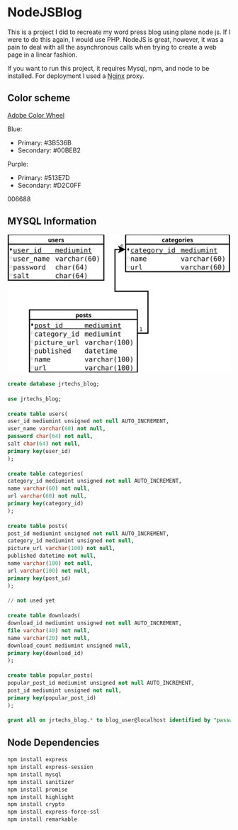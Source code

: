 # NodeJSBlog
This is a project I did to recreate my word press blog using plane node js. If I were to 
do this again, I would use PHP. NodeJS is great, however, it was a pain to deal 
with all the asynchronous calls when trying to create a web page in a linear fashion.

If you want to run this project, it requires Mysql, npm, and node to be installed. For 
deployment I used a [Nginx](https://www.digitalocean.com/community/tutorials/how-to-set-up-a-node-js-application-for-production-on-ubuntu-16-04) 
proxy.


## Color scheme

[Adobe Color Wheel](https://color.adobe.com/create/color-wheel/?copy=true&base=2&rule=Custom&selected=3&name=Copy%20of%20Site&mode=rgb&rgbvalues=0.231,0.325499999999957,0.42,0,0.7450980392156863,0.6980392156862745,0.10196078431372549,0.36470588235294116,0.38823529411764707,0.8235294117647058,0.7529411764705882,1,0.3165071770335184,0.24148325358851674,0.49&swatchOrder=0,1,2,3,4)

Blue:
- Primary: #3B536B
- Secondary: #00BEB2

Purple:
- Primary: #513E7D
- Secondary: #D2C0FF


006688

## MYSQL Information

![](blogSql.svg)

```SQL
create database jrtechs_blog;

use jrtechs_blog;

create table users(
user_id mediumint unsigned not null AUTO_INCREMENT,
user_name varchar(60) not null,
password char(64) not null,
salt char(64) not null,
primary key(user_id)
);

create table categories(
category_id mediumint unsigned not null AUTO_INCREMENT,
name varchar(60) not null,
url varchar(60) not null,
primary key(category_id)
);

create table posts(
post_id mediumint unsigned not null AUTO_INCREMENT,
category_id mediumint unsigned not null,
picture_url varchar(100) not null,
published datetime not null,
name varchar(100) not null,
url varchar(100) not null,
primary key(post_id)
);

// not used yet

create table downloads(
download_id mediumint unsigned not null AUTO_INCREMENT,
file varchar(40) not null,
name varchar(20) not null,
download_count mediumint unsigned null,
primary key(download_id)
);

create table popular_posts(
popular_post_id mediumint unsigned not null AUTO_INCREMENT,
post_id mediumint unsigned not null,
primary key(popular_post_id)
);

grant all on jrtechs_blog.* to blog_user@localhost identified by "password";

```

## Node Dependencies
```bash
npm install express
npm install express-session
npm install mysql
npm install sanitizer
npm install promise
npm install highlight
npm install crypto
npm install express-force-ssl
npm install remarkable
```

